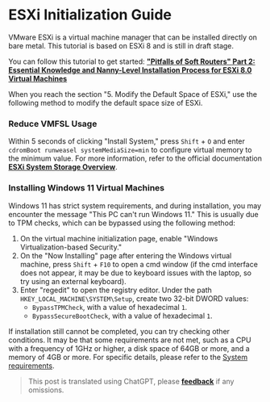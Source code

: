 # ESXi Initialization Guide

VMware ESXi is a virtual machine manager that can be installed directly on bare metal. This tutorial is based on ESXi 8 and is still in draft stage.

You can follow this tutorial to get started: [**"Pitfalls of Soft Routers" Part 2: Essential Knowledge and Nanny-Level Installation Process for ESXi 8.0 Virtual Machines**](https://post.smzdm.com/p/a8x6o5on/p3/?sort_tab=hot/#comments)

When you reach the section "5. Modify the Default Space of ESXi," use the following method to modify the default space size of ESXi.

### Reduce VMFSL Usage

Within 5 seconds of clicking "Install System," press `Shift` + `O` and enter `cdromBoot runweasel systemMediaSize=min` to configure virtual memory to the minimum value. For more information, refer to the official documentation [**ESXi System Storage Overview**](https://docs.vmware.com/en/VMware-vSphere/7.0/com.vmware.esxi.install.doc/GUID-474D003B-C6FB-465D-BC1B-5FD30F8E2209.html?hWord=N4IghgNiBcIM4E84BcCmBbAsqgJgSzAGU8AvVEAXyA#esxi-70-system-storage-links-2).

### Installing Windows 11 Virtual Machines

Windows 11 has strict system requirements, and during installation, you may encounter the message "This PC can't run Windows 11." This is usually due to TPM checks, which can be bypassed using the following method:

1. On the virtual machine initialization page, enable "Windows Virtualization-based Security."
2. On the "Now Installing" page after entering the Windows virtual machine, press `Shift` + `F10` to open a cmd window (if the cmd interface does not appear, it may be due to keyboard issues with the laptop, so try using an external keyboard).
3. Enter "regedit" to open the registry editor. Under the path `HKEY_LOCAL_MACHINE\SYSTEM\Setup`, create two 32-bit DWORD values:
   - `BypassTPMCheck`, with a value of hexadecimal `1`.
   - `BypassSecureBootCheck`, with a value of hexadecimal `1`.

If installation still cannot be completed, you can try checking other conditions. It may be that some requirements are not met, such as a CPU with a frequency of 1GHz or higher, a disk space of 64GB or more, and a memory of 4GB or more. For specific details, please refer to the [System requirements](https://www.microsoft.com/en-us/windows/windows-11-specifications?r=1).

> This post is translated using ChatGPT, please [**feedback**](https://github.com/linyuxuanlin/Wiki_MkDocs/issues/new) if any omissions.